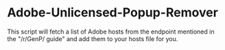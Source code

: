 # Adobe-Unlicensed-Popup-Remover
This script will fetch a list of Adobe hosts from the endpoint mentioned in the "/r/GenP/ guide" and add them to your hosts file for you.
